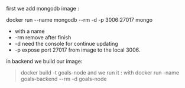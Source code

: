 first we add mongodb image :

docker run --name mongodb --rm -d -p 3006:27017 mongo

- with a name
- -rm remove after finish
- -d need the console for continue updating
- -p expose port 27017 from image to the local 3006.

in backend we build our image:
  > docker build -t goals-node
and we run it : with 
> docker run -name goals-backend --rm -d goals-node